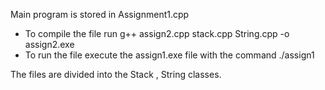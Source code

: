 Main program is stored in Assignment1.cpp
 
 * To compile the file run g++ assign2.cpp stack.cpp String.cpp -o assign2.exe
 * To run the file execute the assign1.exe file with the command ./assign1
 
 The files are divided into the Stack , String classes.
